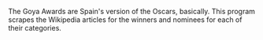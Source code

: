 The Goya Awards are Spain's version of the Oscars, basically.
This program scrapes the Wikipedia articles for the winners and nominees for each of their categories.
